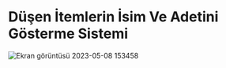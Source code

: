 # Düşen İtemlerin İsim Ve Adetini Gösterme Sistemi
![Ekran görüntüsü 2023-05-08 153458](https://user-images.githubusercontent.com/100753345/236834367-a6dad704-ef22-4cf2-bad8-1d606e3833d5.png)
